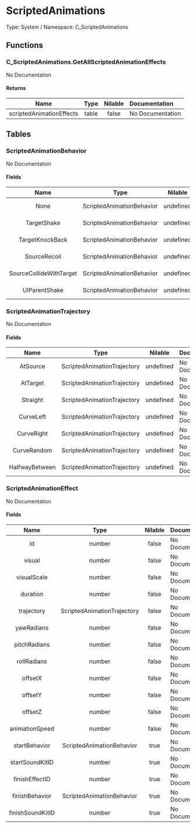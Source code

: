 # ScriptedAnimations

Type: System / Namespace: C_ScriptedAnimations

## Functions

### C_ScriptedAnimations.GetAllScriptedAnimationEffects

No Documentation

#### Returns
|Name|Type|Nilable|Documentation|
|:---:|:---:|:---:|:---|
|scriptedAnimationEffects|table|false|No Documentation|
## Tables

### ScriptedAnimationBehavior

No Documentation

#### Fields
|Name|Type|Nilable|Documentation|
|:---:|:---:|:---:|:---|
|None|ScriptedAnimationBehavior|undefined|No Documentation|
|TargetShake|ScriptedAnimationBehavior|undefined|No Documentation|
|TargetKnockBack|ScriptedAnimationBehavior|undefined|No Documentation|
|SourceRecoil|ScriptedAnimationBehavior|undefined|No Documentation|
|SourceCollideWithTarget|ScriptedAnimationBehavior|undefined|No Documentation|
|UIParentShake|ScriptedAnimationBehavior|undefined|No Documentation|
### ScriptedAnimationTrajectory

No Documentation

#### Fields
|Name|Type|Nilable|Documentation|
|:---:|:---:|:---:|:---|
|AtSource|ScriptedAnimationTrajectory|undefined|No Documentation|
|AtTarget|ScriptedAnimationTrajectory|undefined|No Documentation|
|Straight|ScriptedAnimationTrajectory|undefined|No Documentation|
|CurveLeft|ScriptedAnimationTrajectory|undefined|No Documentation|
|CurveRight|ScriptedAnimationTrajectory|undefined|No Documentation|
|CurveRandom|ScriptedAnimationTrajectory|undefined|No Documentation|
|HalfwayBetween|ScriptedAnimationTrajectory|undefined|No Documentation|
### ScriptedAnimationEffect

No Documentation

#### Fields
|Name|Type|Nilable|Documentation|
|:---:|:---:|:---:|:---|
|id|number|false|No Documentation|
|visual|number|false|No Documentation|
|visualScale|number|false|No Documentation|
|duration|number|false|No Documentation|
|trajectory|ScriptedAnimationTrajectory|false|No Documentation|
|yawRadians|number|false|No Documentation|
|pitchRadians|number|false|No Documentation|
|rollRadians|number|false|No Documentation|
|offsetX|number|false|No Documentation|
|offsetY|number|false|No Documentation|
|offsetZ|number|false|No Documentation|
|animationSpeed|number|false|No Documentation|
|startBehavior|ScriptedAnimationBehavior|true|No Documentation|
|startSoundKitID|number|true|No Documentation|
|finishEffectID|number|true|No Documentation|
|finishBehavior|ScriptedAnimationBehavior|true|No Documentation|
|finishSoundKitID|number|true|No Documentation|